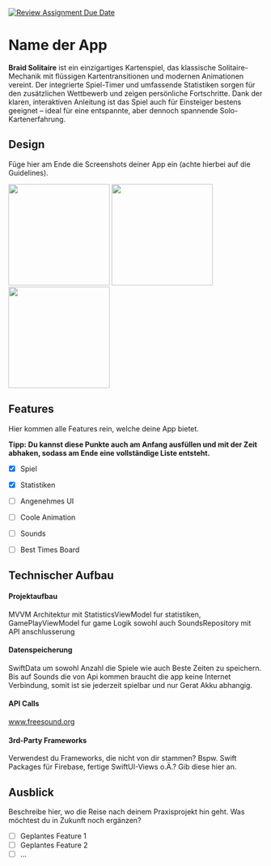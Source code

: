 [![Review Assignment Due Date](https://classroom.github.com/assets/deadline-readme-button-22041afd0340ce965d47ae6ef1cefeee28c7c493a6346c4f15d667ab976d596c.svg)](https://classroom.github.com/a/lf0EMZwr)
# Name der App

**Braid Solitaire** ist ein einzigartiges Kartenspiel, das klassische Solitaire-Mechanik mit flüssigen Kartentransitionen und modernen Animationen vereint. Der integrierte Spiel-Timer und umfassende Statistiken sorgen für den zusätzlichen Wettbewerb und zeigen persönliche Fortschritte. Dank der klaren, interaktiven Anleitung ist das Spiel auch für Einsteiger bestens geeignet – ideal für eine entspannte, aber dennoch spannende Solo-Kartenerfahrung.


## Design
Füge hier am Ende die Screenshots deiner App ein (achte hierbei auf die Guidelines).

<p>
  <img src="./img/screen1.png" width="200">
  <img src="./img/screen2.png" width="200">
  <img src="./img/screen3.png" width="200">
</p>


## Features
Hier kommen alle Features rein, welche deine App bietet.

**Tipp: Du kannst diese Punkte auch am Anfang ausfüllen und mit der Zeit abhaken, sodass am Ende eine vollständige Liste entsteht.**

- [x] Spiel
- [x] Statistiken
- [ ] Angenehmes UI 
- [ ] Coole Animation
- [ ] Sounds
- [ ] Best Times Board


## Technischer Aufbau

#### Projektaufbau
MVVM Architektur mit StatisticsViewModel fur statistiken, GamePlayViewModel fur game Logik sowohl auch SoundsRepository mit API anschlusserung

#### Datenspeicherung
SwiftData um sowohl Anzahl die Spiele wie auch Beste Zeiten zu speichern. Bis auf Sounds die von Api kommen braucht die app keine Internet Verbindung, somit ist sie jederzeit spielbar und nur Gerat Akku abhangig.  

#### API Calls
www.freesound.org

#### 3rd-Party Frameworks
Verwendest du Frameworks, die nicht von dir stammen? Bspw. Swift Packages für Firebase, fertige SwiftUI-Views o.Ä.? Gib diese hier an.


## Ausblick
Beschreibe hier, wo die Reise nach deinem Praxisprojekt hin geht. Was möchtest du in Zukunft noch ergänzen?

- [ ] Geplantes Feature 1
- [ ] Geplantes Feature 2
- [ ] ...
